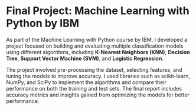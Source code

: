 # Final Project: Machine Learning with Python by IBM
As part of the Machine Learning with Python course by IBM, I developed a project focused on building and evaluating multiple classification models using different algorithms, including **K-Nearest Neighbors (KNN)**, **Decision Tree**, **Support Vector Machine (SVM)**, and **Logistic Regression**.

The project involved pre-processing the dataset, selecting features, and tuning the models to improve accuracy. I used libraries such as scikit-learn, NumPy, and SciPy to implement the algorithms and compare their performance on both the training and test sets. The final report includes accuracy metrics and insights gained from optimizing the models for better performance.
